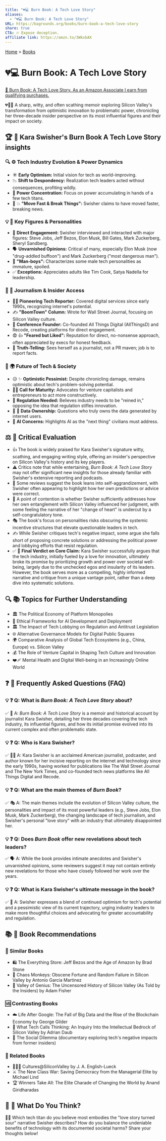 ```yaml
---
title: "💔💻 Burn Book: A Tech Love Story"
aliases:
  - "💔💻 Burn Book: A Tech Love Story"
URL: https://bagrounds.org/books/burn-book-a-tech-love-story
share: true
CTA: 🔥 Expose deception.
affiliate link: https://amzn.to/3WkxbAX
---
```

[Home](../index.md) > [Books](./index.md)  
# 💔💻 Burn Book: A Tech Love Story  
[🛒 Burn Book: A Tech Love Story. As an Amazon Associate I earn from qualifying purchases.](https://amzn.to/3WkxbAX)  
  
💔📱💥 A sharp, witty, and often scathing memoir exploring Silicon Valley's transformation from optimistic innovation to problematic power, chronicling her three-decade insider perspective on its most influential figures and their impact on society.  
  
## 🏆 📖 Kara Swisher's Burn Book A Tech Love Story insights  
  
### 🔍 ⚙️ Tech Industry Evolution & Power Dynamics  
* ☀️ **Early Optimism:** Initial vision for tech as world-improving.  
* 📉 **Shift to Despondency:** Realization tech leaders acted without consequences, profiting wildly.  
* 🤝 **Power Concentration:** Focus on power accumulating in hands of a few tech titans.  
* 🚀 💥 **"Move Fast & Break Things":** Swisher claims to have moved faster, breaking news.  
  
### 💡 👤 Key Figures & Personalities  
* 🎤 **Direct Engagement:** Swisher interviewed and interacted with major figures: Steve Jobs, Jeff Bezos, Elon Musk, Bill Gates, Mark Zuckerberg, Sheryl Sandberg.  
* 🗣️ **Unvarnished Opinions:** Critical of many, especially Elon Musk (now "drug-addled buffoon") and Mark Zuckerberg ("most dangerous man").  
* 👶 **"Man-boys":** Characterizes some male tech personalities as immature, spoiled.  
* ✅ **Exceptions:** Appreciates adults like Tim Cook, Satya Nadella for leadership.  
  
### 📝 📰 Journalism & Insider Access  
* 👩‍💻 **Pioneering Tech Reporter:** Covered digital services since early 1990s, recognizing internet's potential.  
* ✍️ **"BoomTown" Column:** Wrote for Wall Street Journal, focusing on Silicon Valley culture.  
* 🏢 **Conference Founder:** Co-founded All Things Digital (AllThingsD) and Recode, creating platforms for direct engagement.  
* 😨 👍 **"Feared but Liked":** Reputation for direct, no-nonsense approach, often appreciated by execs for honest feedback.  
* 💯 **Truth-Telling:** Sees herself as a journalist, not a PR maven; job is to report facts.  
  
### 🔮 🌍 Future of Tech & Society  
* 😥 ✨ **Optimistic Pessimist:** Despite chronicling damage, remains optimistic about tech's problem-solving potential.  
* 🧑‍💼 **Call for Maturity:** Advocates for venture capitalists and entrepreneurs to act more constructively.  
* 👮 **Regulation Needed:** Believes industry needs to be "reined in," opposing the idea that regulation stifles innovation.  
* 🔑 💾 **Data Ownership:** Questions who truly owns the data generated by internet users.  
* 🤖 **AI Concerns:** Highlights AI as the "next thing" civilians must address.  
  
## ⚖️ 🧐 Critical Evaluation  
  
* 👍 The book is widely praised for Kara Swisher's signature witty, scathing, and engaging writing style, offering an insider's perspective on Silicon Valley's history and its key players.  
* ⚠️ Critics note that while entertaining, *Burn Book: A Tech Love Story* may not offer significant new insights for those already familiar with Swisher's extensive reporting and podcasts.  
* 🤨 Some reviews suggest the book leans into self-aggrandizement, with Swisher often appearing to highlight how her own predictions or advice were correct.  
* 🤷 A point of contention is whether Swisher sufficiently addresses how her own entanglement with Silicon Valley influenced her judgment, with some feeling the narrative of her "change of heart" is undercut by a self-congratulatory tone.  
* 🎭 The book's focus on personalities risks obscuring the systemic incentive structures that elevate questionable leaders in tech.  
* ✍️ While Swisher critiques tech's negative impact, some argue she falls short of proposing concrete solutions or addressing the political power and lobbying efforts that resist regulation.  
* ✅ 🎯 **Final Verdict on Core Claim:** Kara Swisher successfully argues that the tech industry, initially fueled by a love for innovation, ultimately broke its promise by prioritizing growth and power over societal well-being, largely due to the unchecked egos and insularity of its leaders. However, the book serves more as a compelling, highly informed narrative and critique from a unique vantage point, rather than a deep dive into systematic solutions.  
  
## 🔍 📚 Topics for Further Understanding  
  
* 🏛️ The Political Economy of Platform Monopolies  
* 🧭 Ethical Frameworks for AI Development and Deployment  
* 🏛️ The Impact of Tech Lobbying on Regulation and Antitrust Legislation  
* 🌐 Alternative Governance Models for Digital Public Squares  
* 🌍 Comparative Analysis of Global Tech Ecosystems (e.g., China, Europe) vs. Silicon Valley  
* 💰 The Role of Venture Capital in Shaping Tech Culture and Innovation  
* ❤️‍🩹 Mental Health and Digital Well-being in an Increasingly Online World  
  
## ❓ 🙋 Frequently Asked Questions (FAQ)  
  
### 💡 ❓ Q: What is *Burn Book: A Tech Love Story* about?  
✅ 📖 A: *Burn Book: A Tech Love Story* is a memoir and historical account by journalist Kara Swisher, detailing her three decades covering the tech industry, its influential figures, and how its initial promise evolved into its current complex and often problematic state.  
  
### 💡 ❓ Q: Who is Kara Swisher?  
✅ 👩‍💻 A: Kara Swisher is an acclaimed American journalist, podcaster, and author known for her incisive reporting on the internet and technology since the early 1990s, having worked for publications like The Wall Street Journal and The New York Times, and co-founded tech news platforms like All Things Digital and Recode.  
  
### 💡 ❓ Q: What are the main themes of *Burn Book*?  
✅ 🎭 A: The main themes include the evolution of Silicon Valley culture, the personalities and impact of its most powerful leaders (e.g., Steve Jobs, Elon Musk, Mark Zuckerberg), the changing landscape of tech journalism, and Swisher's personal "love story" with an industry that ultimately disappointed her.  
  
### 💡 ❓ Q: Does *Burn Book* offer new revelations about tech leaders?  
✅ 🗣️ A: While the book provides intimate anecdotes and Swisher's unvarnished opinions, some reviewers suggest it may not contain entirely new revelations for those who have closely followed her work over the years.  
  
### 💡 ❓ Q: What is Kara Swisher's ultimate message in the book?  
✅ 📣 A: Swisher expresses a blend of continued optimism for tech's potential and a pessimistic view of its current trajectory, urging industry leaders to make more thoughtful choices and advocating for greater accountability and regulation.  
  
## 📚 📖 Book Recommendations  
  
### 👯 Similar Books  
* 🛍️ The Everything Store: Jeff Bezos and the Age of Amazon by Brad Stone  
* 🐒 Chaos Monkeys: Obscene Fortune and Random Failure in Silicon Valley by Antonio Garcia Martinez  
* 🧠 Valley of Genius: The Uncensored History of Silicon Valley (As Told by the Insiders) by Adam Fisher  
  
### 🆚 Contrasting Books  
* ☁️ Life After Google: The Fall of Big Data and the Rise of the Blockchain Economy by George Gilder  
* 🤔 What Tech Calls Thinking: An Inquiry Into the Intellectual Bedrock of Silicon Valley by Adrian Daub  
* 🤳 The Social Dilemma (documentary exploring tech's negative impacts from former insiders)  
  
### 🔗 Related Books  
* 🧑‍🤝‍🧑 Cultures@SiliconValley by J. A. English-Lueck  
* ⚔️ The New Class War: Saving Democracy from the Managerial Elite by Michael Lind  
* 🏆 Winners Take All: The Elite Charade of Changing the World by Anand Giridharadas  
  
## 🫵 🤔 What Do You Think?  
  
🧑‍💻 Which tech titan do you believe most embodies the "love story turned sour" narrative Swisher describes? How do you balance the undeniable benefits of technology with its documented societal harms? Share your thoughts below!